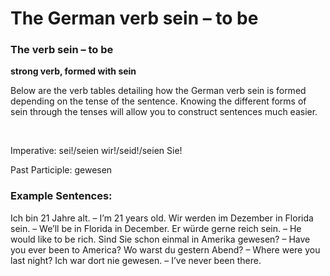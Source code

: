 # The German verb sein – to be



### The verb sein – to be

**strong verb, formed with sein**

Below are the verb tables detailing how the German verb sein is formed depending on the tense of the sentence. Knowing the different forms of sein through the tenses will allow you to construct sentences much easier.

 

Imperative: sei!/seien wir!/seid!/seien Sie!

Past Participle: gewesen

### Example Sentences:

Ich bin 21 Jahre alt. – I’m 21 years old.
Wir werden im Dezember in Florida sein. – We’ll be in Florida in December.
Er würde gerne reich sein. – He would like to be rich.
Sind Sie schon einmal in Amerika gewesen? – Have you ever been to America?
Wo warst du gestern Abend? – Where were you last night?
Ich war dort nie gewesen. – I’ve never been there.

                    
